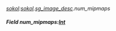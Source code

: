 _[sokol](../../modules/sokol/sokol-module.md):[sokol](../../modules/sokol/sokol-module.md).[sg\_image\_desc](../../modules/sokol/sokol-sg_image_desc.md).num\_mipmaps_
##### Field num\_mipmaps:[Int](../../modules/wonkey/wonkey-types-int.md)
